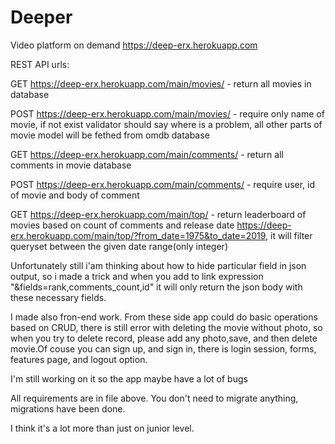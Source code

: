# Deeper
Video platform on demand
https://deep-erx.herokuapp.com

REST API urls:


GET https://deep-erx.herokuapp.com/main/movies/ - return all movies in database


POST https://deep-erx.herokuapp.com/main/movies/ - require only name of movie, if not exist validator should say where is a problem, all other parts of movie model will be fethed from omdb database


GET https://deep-erx.herokuapp.com/main/comments/ - return all comments in movie database


POST https://deep-erx.herokuapp.com/main/comments/ - require user, id of movie and body of comment


GET https://deep-erx.herokuapp.com/main/top/ - return leaderboard of movies based on count of comments and release date 
https://deep-erx.herokuapp.com/main/top/?from_date=1975&to_date=2019, it will filter queryset between the given date range(only integer)


Unfortunately still i'am thinking about how to hide particular field in json output, so i made a trick and when you add to link expression "&fields=rank,comments_count,id" it will only return the json body with these necessary fields.

I made also fron-end work. From these side app could do basic operations based on CRUD, there is still error with deleting the movie without photo, so when you try to delete record, please add any photo,save, and then delete movie.Of couse you can sign up, and sign in, there is login session, forms, features page, and logout option. 



I'm still working on it so the app maybe have a lot of bugs


All requirements are in file above. You don't need to migrate anything, migrations have been done.



I think it's a lot more than just on junior level.
